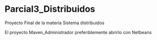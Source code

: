 # Parcial3_Distribuidos
Proyecto Final de la materia Sistema distribuidos

El proyecto Maven_Administrador preferiblemente abrirlo con Netbeans

